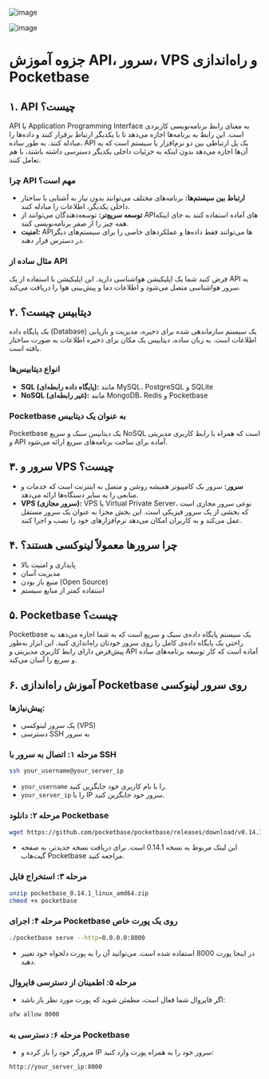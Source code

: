 ![image](https://github.com/user-attachments/assets/08c4c2de-9382-4d66-8627-e562eec2601d)

![image](https://github.com/user-attachments/assets/4c5d692b-bc82-4121-9a8b-1cd271571d21)

# جزوه آموزش API، سرور، VPS و راه‌اندازی Pocketbase

## ۱. API چیست؟

API یا Application Programming Interface به معنای رابط برنامه‌نویسی کاربردی است. این رابط به برنامه‌ها اجازه می‌دهد تا با یکدیگر ارتباط برقرار کنند و داده‌ها را مبادله کنند. به طور ساده، API یک پل ارتباطی بین دو نرم‌افزار یا سیستم است که به آن‌ها اجازه می‌دهد بدون اینکه به جزئیات داخلی یکدیگر دسترسی داشته باشند، با هم تعامل کنند.

### چرا API مهم است؟

* **ارتباط بین سیستم‌ها:** برنامه‌های مختلف می‌توانند بدون نیاز به آشنایی با ساختار داخلی یکدیگر، اطلاعات را مبادله کنند.
* **توسعه سریع‌تر:** توسعه‌دهندگان می‌توانند از APIهای آماده استفاده کنند به جای اینکه همه چیز را از صفر برنامه‌نویسی کنند.
* **امنیت:** APIها می‌توانند فقط داده‌ها و عملکردهای خاصی را برای سیستم‌های دیگر در دسترس قرار دهند.

### مثال ساده از API

فرض کنید شما یک اپلیکیشن هواشناسی دارید. این اپلیکیشن با استفاده از یک API به سرور هواشناسی متصل می‌شود و اطلاعات دما و پیش‌بینی هوا را دریافت می‌کند.

## ۲. دیتابیس چیست؟

یک پایگاه داده (Database) یک سیستم سازماندهی شده برای ذخیره، مدیریت و بازیابی اطلاعات است. به زبان ساده، دیتابیس یک مکان برای ذخیره اطلاعات به صورت ساختار یافته است.

### انواع دیتابیس‌ها

* **SQL (پایگاه داده رابطه‌ای):** مانند MySQL، PostgreSQL و SQLite
* **NoSQL (غیر رابطه‌ای):** مانند MongoDB، Redis و Pocketbase

### Pocketbase به عنوان یک دیتابیس

Pocketbase یک دیتابیس سبک و سریع NoSQL است که همراه با رابط کاربری مدیریتی و API آماده برای ساخت برنامه‌های سریع ارائه می‌شود.

## ۳. سرور و VPS چیست؟

* **سرور:** سرور یک کامپیوتر همیشه روشن و متصل به اینترنت است که خدمات و منابعی را به سایر دستگاه‌ها ارائه می‌دهد.
* **VPS (سرور مجازی):** VPS یا Virtual Private Server، نوعی سرور مجازی است که بخشی از یک سرور فیزیکی است. این بخش مجزا به عنوان یک سرور مستقل عمل می‌کند و به کاربران امکان می‌دهد نرم‌افزارهای خود را نصب و اجرا کنند.

## ۴. چرا سرورها معمولاً لینوکسی هستند؟

* پایداری و امنیت بالا
* مدیریت آسان
* منبع باز بودن (Open Source)
* استفاده کمتر از منابع سیستم

## ۵. Pocketbase چیست؟

Pocketbase یک سیستم پایگاه داده‌ی سبک و سریع است که به شما اجازه می‌دهد به راحتی یک پایگاه داده‌ی کامل را روی سرور خودتان راه‌اندازی کنید. این ابزار به‌طور پیش‌فرض دارای رابط کاربری مدیریتی و API آماده است که کار توسعه برنامه‌های ساده و سریع را آسان می‌کند.

## ۶. آموزش راه‌اندازی Pocketbase روی سرور لینوکسی

### پیش‌نیازها:

* یک سرور لینوکسی (VPS)
* دسترسی SSH به سرور

### مرحله ۱: اتصال به سرور با SSH

```bash
ssh your_username@your_server_ip
```

* `your_username` را با نام کاربری خود جایگزین کنید.
* `your_server_ip` را با IP سرور خود جایگزین کنید.

### مرحله ۲: دانلود Pocketbase

```bash
wget https://github.com/pocketbase/pocketbase/releases/download/v0.14.1/pocketbase_0.14.1_linux_amd64.zip
```

* این لینک مربوط به نسخه 0.14.1 است. برای دریافت نسخه جدیدتر، به صفحه گیت‌هاب Pocketbase مراجعه کنید.

### مرحله ۳: استخراج فایل

```bash
unzip pocketbase_0.14.1_linux_amd64.zip
chmod +x pocketbase
```

### مرحله ۴: اجرای Pocketbase روی یک پورت خاص

```bash
./pocketbase serve --http=0.0.0.0:8000
```

* در اینجا پورت 8000 استفاده شده است. می‌توانید آن را به پورت دلخواه خود تغییر دهید.

### مرحله ۵: اطمینان از دسترسی فایروال

* اگر فایروال شما فعال است، مطمئن شوید که پورت مورد نظر باز باشد:

```bash
ufw allow 8000
```

### مرحله ۶: دسترسی به Pocketbase

* مرورگر خود را باز کرده و IP سرور خود را به همراه پورت وارد کنید:

```
http://your_server_ip:8000
```
